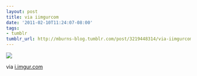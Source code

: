```yaml
---
layout: post
title: via iimgurcom
date: '2011-02-10T11:24:07-08:00'
tags:
- tumblr
tumblr_url: http://mburns-blog.tumblr.com/post/3219448314/via-iimgurcom
---
```

<img src="http://68.media.tumblr.com/tumblr_lgf1w8BuyV1qzt3z9o1_1280.jpg"/>

via <a href="http://i.imgur.com/9dDDZ.jpg">i.imgur.com</a>

